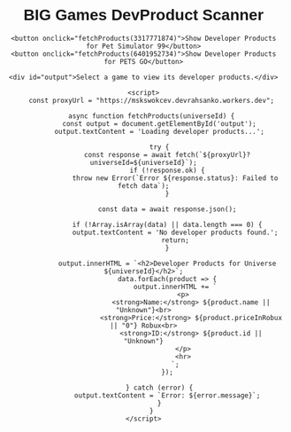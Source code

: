 <!DOCTYPE html>
<html lang="en">

<head>
    <title>BIG Games DevProduct Scanner</title>
    <meta charset="UTF-8">
    <meta name="viewport" content="width=device-width, initial-scale=1.0">
    <style>
        body {
            font-family: Arial, sans-serif;
            text-align: center;
            margin: 20px;
        }
        button {
            margin: 10px;
            padding: 10px 20px;
            font-size: 16px;
            cursor: pointer;
        }
        #output {
            margin-top: 20px;
            white-space: pre-wrap;
            text-align: left;
        }
    </style>
</head>

<body>
    <h1>BIG Games DevProduct Scanner</h1>

    <button onclick="fetchProducts(3317771874)">Show Developer Products for Pet Simulator 99</button>
    <button onclick="fetchProducts(6401952734)">Show Developer Products for PETS GO</button>

    <div id="output">Select a game to view its developer products.</div>

    <script>
        const proxyUrl = "https://mskswokcev.devrahsanko.workers.dev";

        async function fetchProducts(universeId) {
            const output = document.getElementById('output');
            output.textContent = 'Loading developer products...';

            try {
                const response = await fetch(`${proxyUrl}?universeId=${universeId}`);
                if (!response.ok) {
                    throw new Error(`Error ${response.status}: Failed to fetch data`);
                }

                const data = await response.json();

                if (!Array.isArray(data) || data.length === 0) {
                    output.textContent = 'No developer products found.';
                    return;
                }

                output.innerHTML = `<h2>Developer Products for Universe ${universeId}</h2>`;
                data.forEach(product => {
                    output.innerHTML += `
                        <p>
                            <strong>Name:</strong> ${product.name || "Unknown"}<br>
                            <strong>Price:</strong> ${product.priceInRobux || "0"} Robux<br>
                            <strong>ID:</strong> ${product.id || "Unknown"}
                        </p>
                        <hr>
                    `;
                });

            } catch (error) {
                output.textContent = `Error: ${error.message}`;
            }
        }
    </script>

</body>
</html>
